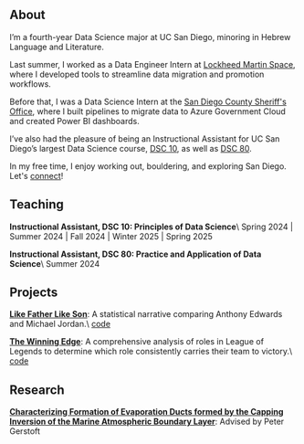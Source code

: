 ---
---

## About

I’m a fourth-year Data Science major at UC San Diego, minoring in Hebrew Language and Literature.

Last summer, I worked as a Data Engineer Intern at [Lockheed Martin Space](https://www.lockheedmartin.com/en-us/who-we-are/business-areas/space.html), where I developed tools to streamline data migration and promotion workflows.

Before that, I was a Data Science Intern at the [San Diego County Sheriff's Office](https://www.sdsheriff.gov/), where I built pipelines to migrate data to Azure Government Cloud and created Power BI dashboards.

I’ve also had the pleasure of being an Instructional Assistant for UC San Diego’s largest Data Science course, [DSC 10](https://dsc10.com/), as well as [DSC 80](https://dsc80.com).

In my free time, I enjoy working out, bouldering, and exploring San Diego. Let's [connect](https://www.linkedin.com/in/jasxnhuynh/)!

<!-- I'm currently a Data Science Intern at the [San Diego County Sheriff's Office](https://www.sdsheriff.gov/), where I'm migrating our on-premises data to Azure Government Cloud and creating Power BI reports.

I'm also an Instructional Assistant for the [largest Data Science course](https://dsc10.com/) at UC San Diego, where I help introduce students to the exciting world of Data Science! -->

## Teaching

__Instructional Assistant, DSC 10: Principles of Data Science__\\
Spring 2024 | Summer 2024 | Fall 2024 | Winter 2025 | Spring 2025

__Instructional Assistant, DSC 80: Practice and Application of Data Science__\\
Summer 2024

## Projects

__[Like Father Like Son](https://jhyunbinyi.github.io/antmj/)__: A statistical narrative comparing Anthony Edwards and Michael Jordan.\\
[code](https://github.com/jhyunbinyi/antmj)

__[The Winning Edge](https://jasxnhuynh.github.io/LoL-lane-analysis/)__: A comprehensive analysis of roles in League of Legends to determine which role consistently carries their team to victory.\\
[code](https://github.com/jasxnhuynh/LoL-lane-analysis)

## Research

__[Characterizing Formation of Evaporation Ducts formed by the Capping Inversion of the Marine Atmospheric Boundary Layer](https://datascience.ucsd.edu/32-undergraduate-scholarships/)__: Advised by Peter Gerstoft
